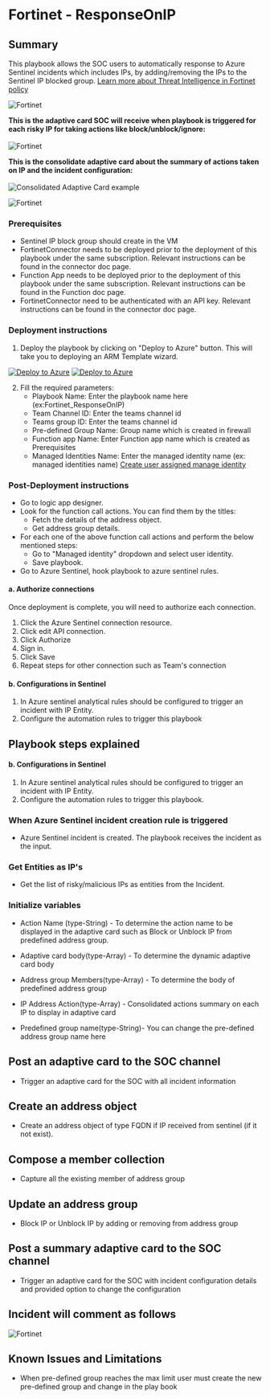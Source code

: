 # Fortinet - ResponseOnIP

 ## Summary

This playbook allows the SOC users to automatically response to Azure Sentinel incidents which includes IPs, by adding/removing the IPs to the Sentinel IP blocked group.
 [Learn more about Threat Intelligence in Fortinet policy](https://www.fortinet.com/fortiguard/threat-intelligence/threat-research)

![Fortinet](./DesginerIPResponse.png)<br>


**This is the adaptive card SOC will receive when playbook is triggered for each risky IP for taking actions like block/unblock/ignore:**<br><br>
![Fortinet](./ResponseOnIPAdaptiveCard.PNG)<br>

**This is the consolidate adaptive card about the summary of actions taken on IP and the incident configuration:**<br><br>
![Consolidated Adaptive Card example](./FortinetSummaryAdaptivecard.PNG)<br>

![Fortinet](./CommentOnIPIncident.PNG)<br>

### Prerequisites 
- Sentinel IP block group should create in the VM
- FortinetConnector needs to be deployed prior to the deployment of this playbook under the same subscription. Relevant instructions can be found in the connector doc page.
- Function App needs to be deployed prior to the deployment of this playbook under the same subscription. Relevant instructions can be found in the Function doc page.
- FortinetConnector need to be authenticated with an API key. Relevant instructions can be found in the connector doc page.


### Deployment instructions 
1. Deploy the playbook by clicking on "Deploy to Azure" button. This will take you to deploying an ARM Template wizard.

[![Deploy to Azure](https://aka.ms/deploytoazurebutton)](https://portal.azure.com/#create/Microsoft.Template/uri/https%3A%2F%2Fraw.githubusercontent.com%2FAzure%2FAzure-Sentinel%2Fmaster%2FPlaybooks%2FFortinet-FortiGate%2FPlaybooks%2FFortinet_ResponseOnIP%2Fazuredeploy.json) [![Deploy to Azure](https://aka.ms/deploytoazuregovbutton)](https://portal.azure.us/#create/Microsoft.Template/uri/https%3A%2F%2Fraw.githubusercontent.com%2FAzure%2FAzure-Sentinel%2Fmaster%2FPlaybooks%2FFortinet-FortiGate%2FPlaybooks%2FFortinet_ResponseOnIP%2Fazuredeploy.json)

2. Fill the required parameters:
    * Playbook Name: Enter the playbook name here (ex:Fortinet_ResponseOnIP)
    * Team Channel ID: Enter the teams channel id
    * Teams group ID: Enter the teams channel id
    * Pre-defined Group Name: Group name which is created in firewall
    * Function app Name: Enter Function app name which is created as Prerequisites
    * Managed Identities Name: Enter the managed identity name (ex: managed identities name) [Create user assigned manage identity](https://docs.microsoft.com/en-us/azure/active-directory/managed-identities-azure-resources/how-to-manage-ua-identity-portal)


### Post-Deployment instructions
* Go to logic app designer.
* Look for the function call actions. You can find them by the titles:
  - Fetch the details of the address object.
  - Get address group details.
* For each one of the above function call actions and perform the below mentioned steps:
  - Go to "Managed identity" dropdown and select user identity.
  - Save playbook.
* Go to Azure Sentinel, hook playbook to azure sentinel rules.

#### a. Authorize connections
Once deployment is complete, you will need to authorize each connection.
1.  Click the Azure Sentinel connection resource.
2.  Click edit API connection.
3.  Click Authorize
4.  Sign in.
5.  Click Save
6.  Repeat steps for other connection such as Team's connection
#### b. Configurations in Sentinel
1. In Azure sentinel analytical rules should be configured to trigger an incident with IP Entity.
2. Configure the automation rules to trigger this playbook

## Playbook steps explained

#### b. Configurations in Sentinel
1. In Azure sentinel analytical rules should be configured to trigger an incident with IP Entity.
2. Configure the automation rules to trigger this playbook.

### When Azure Sentinel incident creation rule is triggered

- Azure Sentinel incident is created. The playbook receives the incident as the input.

### Get Entities as IP's

- Get the list of risky/malicious IPs as entities from the Incident.

### Initialize variables 

-  Action Name (type-String) - To determine the action name to be displayed in the adaptive card such as Block or Unblock IP from predefined address group.

-  Adaptive card body(type-Array) - To determine the dynamic adaptive card body 
   
-  Address group Members(type-Array) - To determine the body of predefined address group
   
-  IP Address Action(type-Array) - Consolidated actions summary on each IP to display in adaptive card

-  Predefined group name(type-String)- You can change the pre-defined address group name here

## Post an adaptive card to the SOC channel
- Trigger an adaptive card for the SOC with all incident information

## Create an address object      
- Create an address object of type FQDN  if IP received from sentinel (if it not exist).

## Compose a member collection

- Capture all the existing member of address group

## Update an address group 

- Block IP or Unblock IP by adding or removing from address group

## Post a summary adaptive card to the SOC channel

- Trigger an adaptive card for the SOC with incident configuration details and provided option to change the configuration

## Incident will comment as follows

![Fortinet](./CommentOnIPIncident.PNG)<br>

## Known Issues and Limitations

- When pre-defined group reaches the max limit user must create the new pre-defined group and change in the play book


